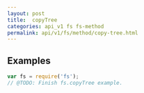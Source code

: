```yaml
---
layout: post
title:  copyTree
categories: api_v1 fs fs-method
permalink: api/v1/fs/method/copy-tree.html
---
```


## Examples

```javascript
var fs = require('fs');
// @TODO: Finish fs.copyTree example.
```








